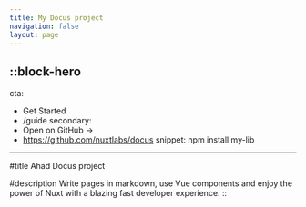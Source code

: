 ```yaml
---
title: My Docus project
navigation: false
layout: page
---
```


::block-hero
---
cta:
  - Get Started
  - /guide
secondary:
  - Open on GitHub →
  - https://github.com/nuxtlabs/docus
snippet: npm install my-lib
---

#title
Ahad Docus project

#description
Write pages in markdown, use Vue components and enjoy the power of Nuxt with a blazing fast developer experience.
::
